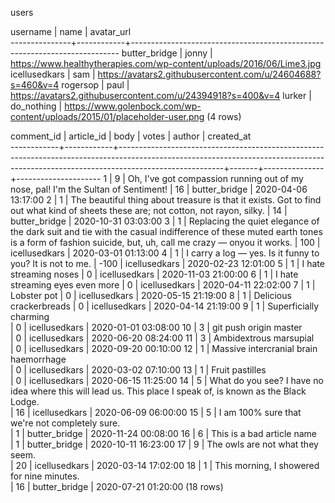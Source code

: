 users

username | name | avatar_url  
---------------+------------+---------------------------------------------------------------------------
butter_bridge | jonny | https://www.healthytherapies.com/wp-content/uploads/2016/06/Lime3.jpg
icellusedkars | sam | https://avatars2.githubusercontent.com/u/24604688?s=460&v=4
rogersop | paul | https://avatars2.githubusercontent.com/u/24394918?s=400&v=4
lurker | do_nothing | https://www.golenbock.com/wp-content/uploads/2015/01/placeholder-user.png
(4 rows)

comment_id | article_id | body | votes | author | created_at  
------------+------------+--------------------------------------------------------------------------------------------------------------------------------------------------------------------------------------+-------+---------------+---------------------
1 | 9 | Oh, I've got compassion running out of my nose, pal! I'm the Sultan of Sentiment! | 16 | butter_bridge | 2020-04-06 13:17:00
2 | 1 | The beautiful thing about treasure is that it exists. Got to find out what kind of sheets these are; not cotton, not rayon, silky. | 14 | butter_bridge | 2020-10-31 03:03:00
3 | 1 | Replacing the quiet elegance of the dark suit and tie with the casual indifference of these muted earth tones is a form of fashion suicide, but, uh, call me crazy — onyou it works. | 100 | icellusedkars | 2020-03-01 01:13:00
4 | 1 | I carry a log — yes. Is it funny to you? It is not to me. | -100 | icellusedkars | 2020-02-23 12:01:00
5 | 1 | I hate streaming noses | 0 | icellusedkars | 2020-11-03 21:00:00
6 | 1 | I hate streaming eyes even more | 0 | icellusedkars | 2020-04-11 22:02:00
7 | 1 | Lobster pot | 0 | icellusedkars | 2020-05-15 21:19:00
8 | 1 | Delicious crackerbreads | 0 | icellusedkars | 2020-04-14 21:19:00
9 | 1 | Superficially charming  
| 0 | icellusedkars | 2020-01-01 03:08:00
10 | 3 | git push origin master  
| 0 | icellusedkars | 2020-06-20 08:24:00
11 | 3 | Ambidextrous marsupial  
| 0 | icellusedkars | 2020-09-20 00:10:00
12 | 1 | Massive intercranial brain haemorrhage  
| 0 | icellusedkars | 2020-03-02 07:10:00
13 | 1 | Fruit pastilles  
| 0 | icellusedkars | 2020-06-15 11:25:00
14 | 5 | What do you see? I have no idea where this will lead us. This place I speak of, is known as the Black Lodge.  
| 16 | icellusedkars | 2020-06-09 06:00:00
15 | 5 | I am 100% sure that we're not completely sure.  
| 1 | butter_bridge | 2020-11-24 00:08:00
16 | 6 | This is a bad article name  
| 1 | butter_bridge | 2020-10-11 16:23:00
17 | 9 | The owls are not what they seem.  
| 20 | icellusedkars | 2020-03-14 17:02:00
18 | 1 | This morning, I showered for nine minutes.  
| 16 | butter_bridge | 2020-07-21 01:20:00
(18 rows)
